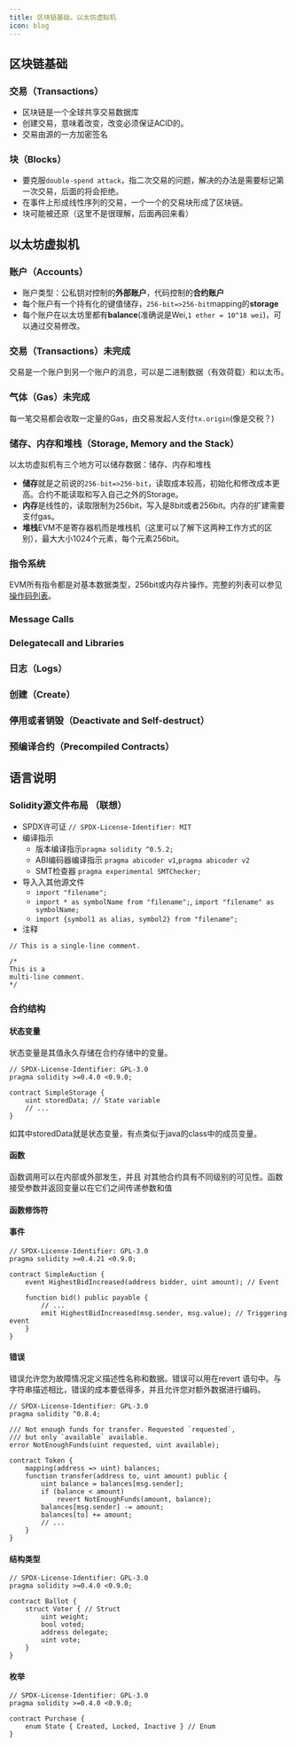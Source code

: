 ```yaml
---
title: 区块链基础，以太坊虚拟机
icon: blog
---
```


## 区块链基础

### 交易（Transactions）

- 区块链是一个全球共享交易数据库
- 创建交易，意味着改变，改变必须保证ACID的。
- 交易由源的一方加密签名

### 块（Blocks）

- 要克服`double-spend attack`，指二次交易的问题，解决的办法是需要标记第一次交易，后面的将会拒绝。
- 在事件上形成线性序列的交易，一个一个的交易块形成了区块链。
- 块可能被还原（这里不是很理解，后面再回来看）

## 以太坊虚拟机

### 账户（Accounts）

- 账户类型：公私钥对控制的**外部账户**，代码控制的**合约账户**
- 每个账户有一个持有化的键值储存，`256-bit=>256-bit`mapping的**storage**
- 每个账户在以太坊里都有**balance**(准确说是Wei,`1 ether = 10^18 wei`)，可以通过交易修改。

### 交易（Transactions）未完成

交易是一个账户到另一个账户的消息，可以是二进制数据（有效荷载）和以太币。

### 气体（Gas）未完成
每一笔交易都会收取一定量的Gas，由交易发起人支付`tx.origin`(像是交税？)

### 储存、内存和堆栈（Storage, Memory and the Stack）
以太坊虚拟机有三个地方可以储存数据：储存、内存和堆栈

- **储存**就是之前说的`256-bit=>256-bit`，读取成本较高，初始化和修改成本更高。合约不能读取和写入自己之外的Storage。
- **内存**是线性的，读取限制为256bit，写入是8bit或者256bit。内存的扩建需要支付gas。
- **堆栈**EVM不是寄存器机而是堆栈机（这里可以了解下这两种工作方式的区别），最大大小1024个元素，每个元素256bit。

### 指令系统

EVM所有指令都是对基本数据类型，256bit或内存片操作。完整的列表可以参见[操作码列表](https://docs.soliditylang.org/en/latest/yul.html#opcodes)。

### Message Calls

### Delegatecall and Libraries

### 日志（Logs）

### 创建（Create）

### 停用或者销毁（Deactivate and Self-destruct）

### 预编译合约（Precompiled Contracts）

## 语言说明

### Solidity源文件布局 （联想）

- SPDX许可证 `// SPDX-License-Identifier: MIT`
- 编译指示
    * 版本编译指示`pragma solidity ^0.5.2;`
    * ABI编码器编译指示 `pragma abicoder v1`,`pragma abicoder v2`
    * SMT检查器 `pragma experimental SMTChecker;`
- 导入入其他源文件
    * `import "filename";`
    * `import * as symbolName from "filename";`, `import "filename" as symbolName;`
    * `import {symbol1 as alias, symbol2} from "filename";`
- 注释
```solidity
// This is a single-line comment.

/*
This is a
multi-line comment.
*/  
  ```

### 合约结构

#### 状态变量
状态变量是其值永久存储在合约存储中的变量。
```solidity
// SPDX-License-Identifier: GPL-3.0
pragma solidity >=0.4.0 <0.9.0;

contract SimpleStorage {
    uint storedData; // State variable
    // ...
}
```
如其中storedData就是状态变量，有点类似于java的class中的成员变量。
#### 函数
函数调用可以在内部或外部发生，并且 对其他合约具有不同级别的可见性。函数接受参数并返回变量以在它们之间传递参数和值
#### 函数修饰符
#### 事件
```solidity
// SPDX-License-Identifier: GPL-3.0
pragma solidity >=0.4.21 <0.9.0;

contract SimpleAuction {
    event HighestBidIncreased(address bidder, uint amount); // Event

    function bid() public payable {
        // ...
        emit HighestBidIncreased(msg.sender, msg.value); // Triggering event
    }
}
```
#### 错误
错误允许您为故障情况定义描述性名称和数据。错误可以用在revert 语句中。与字符串描述相比，错误的成本要低得多，并且允许您对额外数据进行编码。
```solidity
// SPDX-License-Identifier: GPL-3.0
pragma solidity ^0.8.4;

/// Not enough funds for transfer. Requested `requested`,
/// but only `available` available.
error NotEnoughFunds(uint requested, uint available);

contract Token {
    mapping(address => uint) balances;
    function transfer(address to, uint amount) public {
        uint balance = balances[msg.sender];
        if (balance < amount)
            revert NotEnoughFunds(amount, balance);
        balances[msg.sender] -= amount;
        balances[to] += amount;
        // ...
    }
}
```
#### 结构类型
```solidity
// SPDX-License-Identifier: GPL-3.0
pragma solidity >=0.4.0 <0.9.0;

contract Ballot {
    struct Voter { // Struct
        uint weight;
        bool voted;
        address delegate;
        uint vote;
    }
}
```
#### 枚举
```solidity
// SPDX-License-Identifier: GPL-3.0
pragma solidity >=0.4.0 <0.9.0;

contract Purchase {
    enum State { Created, Locked, Inactive } // Enum
}
```
